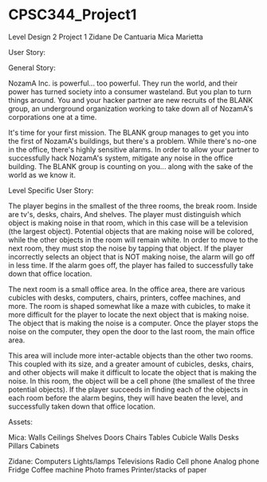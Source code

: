 # CPSC344_Project1
 Level Design 2 Project 1
 Zidane De Cantuaria
 Mica Marietta


User Story:

General Story:

NozamA Inc. is powerful... too powerful. They run the world, and their power has turned society into a consumer wasteland. But you plan to turn things around. You and your hacker partner are new recruits of the BLANK group, an underground organization working to take down all of NozamA's corporations one at a time. 

It's time for your first mission. The BLANK group manages to get you into the first of NozamA's buildings, but there's a problem. While there's no-one in the office, there's highly sensitive alarms. In order to allow your partner to successfully hack NozamA's system, mitigate any noise in the office building. The BLANK group is counting on you... along with the sake of the world as we know it.

Level Specific User Story:

The player begins in the smallest of the three rooms, the break room. Inside are tv's, desks, chairs, 
And shelves. The player must distinguish which object is making noise in that room, which in this case will be a television (the largest object). Potential objects that are making noise will be colored, while the other objects in the room will remain white. In order to move to the next room, they must stop the noise by tapping that object. If the player incorrectly selects an object that is NOT making noise, the alarm will go off in less time. If the alarm goes off, the player has failed to successfully take down that office location.

The next room is a small office area. In the office area, there are various cubicles with desks, computers, chairs, printers, coffee machines, and more. The room is shaped somewhat like a maze with cubicles, to make it more difficult for the player to locate the next object that is making noise. The object that is making the noise is a computer. Once the player stops the noise on the computer, they open the door to the last room, the main office area. 

This area will include more inter-actable objects than the other two rooms. This coupled with its size, and a greater amount of cubicles, desks, chairs, and other objects will make it difficult to locate the object that is making the noise. In this room, the object will be a cell phone (the smallest of the three potential objects). If the player succeeds in finding each of the objects in each room before the alarm begins, they will have beaten the level, and successfully taken down that office location. 


Assets:

Mica:
Walls 
Ceilings
Shelves
Doors
Chairs
Tables
Cubicle Walls
Desks
Pillars
Cabinets

Zidane:
Computers
Lights/lamps
Televisions
Radio
Cell phone
Analog phone
Fridge
Coffee machine
Photo frames
Printer/stacks of paper
